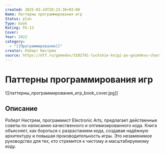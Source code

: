 ```yaml
---
created: 2025-03-24T20:23:38+03:00
Name: Паттерны программирования игр
Status: plan
Type: book
Rating: PG-13
Cover: 
Year: 2022
category:
  - "[[Программирование]]"
creator: Роберт Нистрем
source: https://dtf.ru/gamedev/3102781-luchshie-knigi-po-geimdevu-chast-2
---
```


# Паттерны программирования игр

![[паттерны_программирования_игр_book_cover.jpg]]



## Описание

Роберт Нистрем, программист Electronic Arts, предлагает действенные советы по написанию качественного и оптимизированного кода. Книга объясняет, как бороться с разрастанием кода, создавая надёжную архитектуру и повышая производительность игры. Это незаменимое руководство для тех, кто стремится к чистому и масштабируемому коду.
